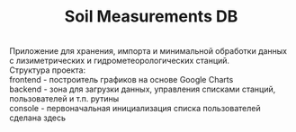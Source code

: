 <p align="center">
    <h1 align="center">Soil Measurements DB</h1>
    <br>
    Приложение для хранения, импорта и минимальной обработки данных с лизиметрических и гидрометеорологических станций.
    <br>
    Структура проекта:
    <br>
    frontend - построитель графиков на основе Google Charts
    <br>
    backend - зона для загрузки данных, управления списками станций, пользователей и т.п. рутины
    <br>
    console - первоначальная инициализация списка пользователей сделана здесь
</p>
